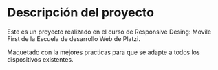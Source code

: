 # Descripción del proyecto

Este es un proyecto realizado en el curso de Responsive Desing: Movile First de la Escuela de desarrollo Web de Platzi.

Maquetado con la mejores practicas para que se adapte a todos los dispositivos existentes.
